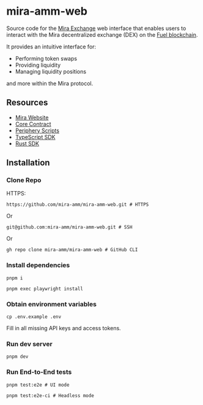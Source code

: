 # mira-amm-web

Source code for the [Mira Exchange](https://mira.ly/) web interface that enables users to interact with the Mira decentralized exchange (DEX) on
the [Fuel blockchain](https://fuel.network/).

It provides an intuitive interface for:

- Performing token swaps
- Providing liquidity
- Managing liquidity positions

and more within the Mira protocol.

## Resources

- [Mira Website](https://mira.ly/)
- [Core Contract](https://github.com/mira-amm/mira-v1-core)
- [Periphery Scripts](https://github.com/mira-amm/mira-v1-periphery)
- [TypeScript SDK](https://github.com/mira-amm/mira-v1-ts)
- [Rust SDK](https://github.com/mira-amm/mira-v1-rs)

## Installation

### Clone Repo

HTTPS:

```shell
https://github.com/mira-amm/mira-amm-web.git # HTTPS
```

Or

```shell
git@github.com:mira-amm/mira-amm-web.git # SSH
```

Or

```shell
gh repo clone mira-amm/mira-amm-web # GitHub CLI
```


### Install dependencies

```shell
pnpm i
```


```shell
pnpm exec playwright install
```

### Obtain environment variables

```shell
cp .env.example .env
```

Fill in all missing API keys and access tokens.

### Run dev server

```shell
pnpm dev
```

### Run End-to-End tests

```shell
pnpm test:e2e # UI mode
```

```shell
pnpm test:e2e-ci # Headless mode
```

